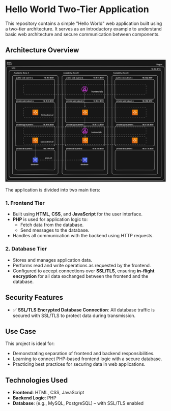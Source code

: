 # Hello World Two-Tier Application

This repository contains a simple "Hello World" web application built using a two-tier architecture. It serves as an introductory example to understand basic web architecture and secure communication between components.

## Architecture Overview

![alt text](aws-three-tier-architecture.png)

The application is divided into two main tiers:

### 1. Frontend Tier
- Built using **HTML**, **CSS**, and **JavaScript** for the user interface.
- **PHP** is used for application logic to:
  - Fetch data from the database.
  - Send messages to the database.
- Handles all communication with the backend using HTTP requests.

### 2. Database Tier
- Stores and manages application data.
- Performs read and write operations as requested by the frontend.
- Configured to accept connections over **SSL/TLS**, ensuring **in-flight encryption** for all data exchanged between the frontend and the database.

## Security Features

- ✅ **SSL/TLS Encrypted Database Connection**: All database traffic is secured with SSL/TLS to protect data during transmission.

## Use Case

This project is ideal for:
- Demonstrating separation of frontend and backend responsibilities.
- Learning to connect PHP-based frontend logic with a secure database.
- Practicing best practices for securing data in web applications.

## Technologies Used

- **Frontend**: HTML, CSS, JavaScript
- **Backend Logic**: PHP
- **Database**: (e.g., MySQL, PostgreSQL) – with SSL/TLS enabled